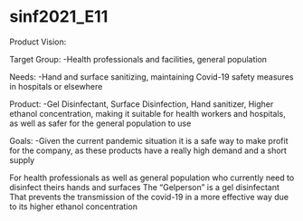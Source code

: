 # sinf2021_E11
Product Vision:

Target Group:
-Health professionals and facilities, general population

Needs:
-Hand and surface sanitizing, maintaining Covid-19 safety measures in hospitals or elsewhere 

Product:
-Gel Disinfectant, Surface Disinfection, Hand sanitizer, Higher ethanol concentration, making it suitable for health workers and hospitals, as well as safer for the general population to use	

Goals:
-Given the current pandemic situation it is a safe way to make profit for the company, as these products have a really high demand and a short supply

For health professionals as well as general population who currently need to disinfect theirs hands and surfaces The “Gelperson” is a gel disinfectant That prevents the transmission of the covid-19 in a more effective way due to its higher ethanol concentration
